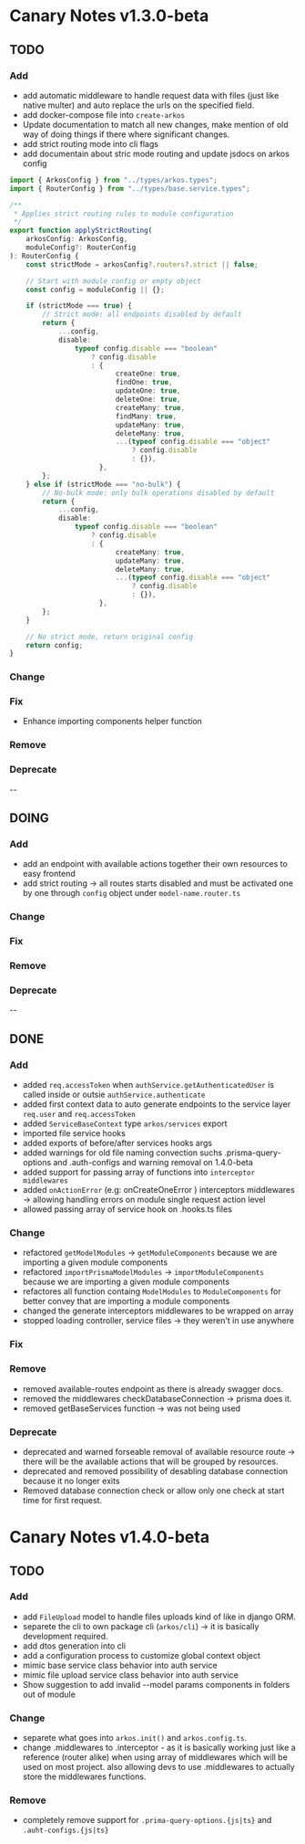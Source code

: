 # Canary Notes v1.3.0-beta

## TODO

### Add

- add automatic middleware to handle request data with files (just like native multer) and auto replace the urls on the specified field.
- add docker-compose file into `create-arkos`
- Update documentation to match all new changes, make mention of old way of doing things if there where significant changes.
- add strict routing mode into cli flags
- add documentain about stric mode routing and update jsdocs on arkos config

```ts
import { ArkosConfig } from "../types/arkos.types";
import { RouterConfig } from "../types/base.service.types";

/**
 * Applies strict routing rules to module configuration
 */
export function applyStrictRouting(
    arkosConfig: ArkosConfig,
    moduleConfig?: RouterConfig
): RouterConfig {
    const strictMode = arkosConfig?.routers?.strict || false;

    // Start with module config or empty object
    const config = moduleConfig || {};

    if (strictMode === true) {
        // Strict mode: all endpoints disabled by default
        return {
            ...config,
            disable:
                typeof config.disable === "boolean"
                    ? config.disable
                    : {
                          createOne: true,
                          findOne: true,
                          updateOne: true,
                          deleteOne: true,
                          createMany: true,
                          findMany: true,
                          updateMany: true,
                          deleteMany: true,
                          ...(typeof config.disable === "object"
                              ? config.disable
                              : {}),
                      },
        };
    } else if (strictMode === "no-bulk") {
        // No-bulk mode: only bulk operations disabled by default
        return {
            ...config,
            disable:
                typeof config.disable === "boolean"
                    ? config.disable
                    : {
                          createMany: true,
                          updateMany: true,
                          deleteMany: true,
                          ...(typeof config.disable === "object"
                              ? config.disable
                              : {}),
                      },
        };
    }

    // No strict mode, return original config
    return config;
}
```

### Change

### Fix

- Enhance importing components helper function

### Remove

### Deprecate

--

## DOING

### Add

- add an endpoint with available actions together their own resources to easy frontend
- add strict routing -> all routes starts disabled and must be activated one by one through `config` object under `model-name.router.ts`

### Change

### Fix

### Remove

### Deprecate

--

## DONE

### Add

- added `req.accessToken` when `authService.getAuthenticatedUser` is called inside or outsie `authService.authenticate`
- added first context data to auto generate endpoints to the service layer `req.user` and `req.accessToken`
- added `ServiceBaseContext` type `arkos/services` export
- imported file service hooks
- added exports of before/after services hooks args
- added warnings for old file naming convection suchs .prisma-query-options and .auth-configs and warning removal on 1.4.0-beta
- added support for passing array of functions into `interceptor middlewares`
- added `onActionError` (e.g: onCreateOneError ) interceptors middlewares -> allowing handling errors on module single request action level
- allowed passing array of service hook on .hooks.ts files

### Change

- refactored `getModelModules` -> `getModuleComponents` because we are importing a given module components
- refactored `importPrismaModelModules` -> `importModuleComponents` because we are importing a given module components
- refactores all function containg `ModelModules` to `ModuleComponents` for better convey that are importing a module components
- changed the generate interceptors middlewares to be wrapped on array
- stopped loading controller, service files -> they weren't in use anywhere

### Fix

### Remove

- removed available-routes endpoint as there is already swagger docs.
- removed the middlewares checkDatabaseConnection -> prisma does it.
- removed getBaseServices function -> was not being used

### Deprecate

- deprecated and warned forseable removal of available resource route -> there will be the available actions that will be grouped by resources.
- deprecated and removed possibility of desabling database connection because it no longer exits
- Removed database connection check or allow only one check at start time for first request.

# Canary Notes v1.4.0-beta

## TODO

### Add

- add `FileUpload` model to handle files uploads kind of like in django ORM.
- separete the cli to own package cli (`arkos/cli`) -> it is basically development required.
- add dtos generation into cli
- add a configuration process to customize global context object
- mimic base service class behavior into auth service
- mimic file upload service class behavior into auth service
- Show suggestion to add invalid --model params components in folders out of module

### Change

- separete what goes into `arkos.init()` and `arkos.config.ts`.
- change .middlewares to .interceptor - as it is basically working just like a reference (router alike) when using array of middlewares which will be used on most project. also allowing devs to use .middlewares to actually store the middlewares functions.

### Remove

- completely remove support for `.prima-query-options.{js|ts}` and `.auht-configs.{js|ts}`
